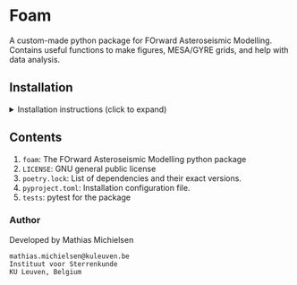 # Foam

A custom-made python package for FOrward Asteroseismic Modelling.
Contains useful functions to make figures, MESA/GYRE grids, and help with data analysis.

## Installation
<details>
 <summary>Installation instructions (click to expand) </summary>

Git clone this repository, and install using poetry (https://python-poetry.org/docs/) with command `poetry install` in the folder with the `pyproject.toml` file. This will install the package with all its dependencies, using the dependency versions as specified in the `poetry.lock` file. (The package will be installed in editable mode, so it will link the package to the original location, meaning any changes to the original package will be reflected directly in your environment.)

If you do not wish to use poetry, you could install by running `pip install .`. Note that this will install it as a package in your python environment, but in non-editable mode.

This repository is an open-source package, GNU-licensed, and any improvements provided by the users are well accepted. See GNU License in LICENSE.
</details>

## Contents

1. `foam`: The FOrward Asteroseismic Modelling python package
2. `LICENSE`: GNU general public license
3. `poetry.lock`: List of dependencies and their exact versions.
4. `pyproject.toml`: Installation configuration file.
5. `tests`: pytest for the package

### Author
Developed by Mathias Michielsen
```
mathias.michielsen@kuleuven.be
Instituut voor Sterrenkunde
KU Leuven, Belgium
```
